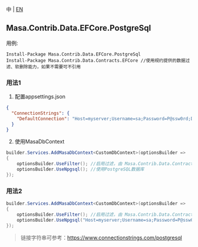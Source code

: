中 | [EN](README.md)

## Masa.Contrib.Data.EFCore.PostgreSql

用例:

``` powershelll
Install-Package Masa.Contrib.Data.EFCore.PostgreSql
Install-Package Masa.Contrib.Data.Contracts.EFCore //使用规约提供的数据过滤、软删除能力，如果不需要可不引用
```

### 用法1

1. 配置appsettings.json

``` appsettings.json
{
  "ConnectionStrings": {
    "DefaultConnection": "Host=myserver;Username=sa;Password=P@ssw0rd;Database=identity"
  }
}
```

2. 使用MasaDbContext

``` C#
builder.Services.AddMasaDbContext<CustomDbContext>(optionsBuilder =>
{
    optionsBuilder.UseFilter(); //启用过滤，由 Masa.Contrib.Data.Contracts.EFCore 提供
    optionsBuilder.UseNpgsql(); //使用PostgreSQL数据库
});
```

### 用法2

``` C#
builder.Services.AddMasaDbContext<CustomDbContext>(optionsBuilder =>
{
    optionsBuilder.UseFilter(); //启用过滤，由 Masa.Contrib.Data.Contracts.EFCore 提供
    optionsBuilder.UseNpgsql("Host=myserver;Username=sa;Password=P@ssw0rd;Database=identity"); //使用PostgreSQL数据库
});
```

> 链接字符串可参考：https://www.connectionstrings.com/postgresql